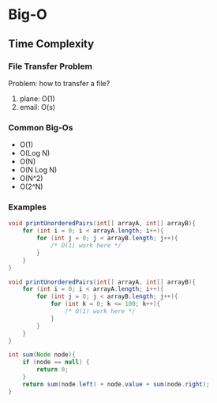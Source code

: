 # Big-O

## Time Complexity

### File Transfer Problem
Problem: how to transfer a file?
1. plane: O(1)
2. email: O(s)


### Common Big-Os
- O(1)
- O(Log N)
- O(N)
- O(N Log N)
- O(N^2)
- O(2^N)


### Examples

```java
void printUnorderedPairs(int[] arrayA, int[] arrayB){
    for (int i = 0; i < arrayA.length; i++){
        for (int j = 0; j < arrayB.length; j++){
            /* O(1) work here */
        }
    }
}
```

```java
void printUnorderedPairs(int[] arrayA, int[] arrayB){
    for (int i = 0; i < arrayA.length; i++){
        for (int j = 0; j < arrayB.length; j++){
            for (int k = 0; k <= 100; k++){
                /* O(1) work here */
            }
        }
    }
}
```


```java
int sum(Node node){
    if (node == null) {
        return 0;
    }
    return sum(node.left) + node.value + sum(node.right);
}
```